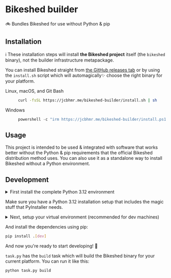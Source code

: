# Bikeshed builder

🚲 Bundles Bikeshed for use without Python & pip

## Installation

ℹ These installation steps will install **the Bikeshed project** itself (the `bikeshed` binary), not the builder infrastructure metapackage.

You can install Bikeshed straight from [the GitHub releases tab](https://github.com/jcbhmr/bikeshed-builder/releases/latest) or by using the `install.sh` script which will automagically✨ choose the right binary for your platform.

<dl>
<dt>Linux, macOS, and Git Bash
<dd>

```sh
curl -fsSL https://jcbhmr.me/bikeshed-builder/install.sh | sh
```

<dt>Windows
<dd>

```ps1
powershell -c "irm https://jcbhmr.me/bikeshed-builder/install.ps1 | iex"
```

</dl>

## Usage

This project is intended to be used & integrated with software that works better without the Python & pip requirements that the official Bikeshed distribution method uses. You can also use it as a standalone way to install Bikeshed without a Python environment.

## Development

<details><summary>First install the complete Python 3.12 environment</summary>

<dl>
<dt>Ubuntu
<dd>

```sh
sudo apt install python3.12 python3.12-dev python3.12-venv
```

<details><summary>You might need deadsnakes</summary>

Your Ubuntu distribution might not have Python 3.12 in its repositories. You can add [the deadsnakes PPA](https://launchpad.net/~deadsnakes/+archive/ubuntu/ppa) to get more Python versions for more Ubuntu versions.

```sh
sudo add-apt-repository ppa:deadsnakes/ppa
sudo apt update
```

</details>

<dt>macOS
<dd>

```sh
brew install python@3.12
```

<dt>Windows
<dd>

Install Python 3.12 from the [official Python website](https://www.python.org/downloads/) for Windows.

</dl>
</details>

Make sure you have a Python 3.12 installation setup that includes the magic stuff that PyInstaller needs.

<details><summary>Next, setup your virtual environment (recommended for dev machines)</summary>

Create the virtual environment first:

<dl>
<dt>Linux & macOS
<dd>

```sh
python3.12 -m venv .venv
```

<dt>Windows
<dd>

```cmd
py -3.12 -m venv .venv
```

</dl>

Then activate your virtual environment for the current terminal:

<dl>
<dt>Linux & macOS Bash
<dd>

```sh
. .venv/bin/activate
```

<dt>Windows cmd
<dd>

```cmd
call .venv\Scripts\activate
```

<dt>Windows PowerShell
<dd>

```pwsh
. .venv/Scripts/Activate.ps1
```

</dl>
</details>

And install the dependencies using pip:

```sh
pip install .[dev]
```

And now you're ready to start developing! 🚀

`task.py` has the `build` task which will build the Bikeshed binary for your current platform. You can run it like this:

```sh
python task.py build
```
